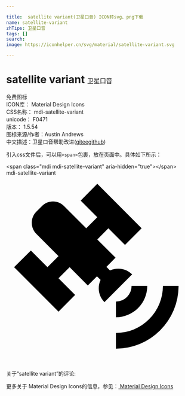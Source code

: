```yaml
---

title:  satellite variant(卫星口音) ICON转svg、png下载
name: satellite-variant
zhTips: 卫星口音
tags: []
search: 
image: https://iconhelper.cn/svg/material/satellite-variant.svg

---
```


# satellite variant  <small style="font-size: 60%;font-weight: 100">卫星口音</small>


<div class="detail-page">
<p>
<span><span class="badge-success badge">免费图标</span> </span>
<br/>
<span>
ICON库：
<span class="badge-secondary badge">Material Design Icons</span> 
</span>
<br/>
<span>
CSS名称：
<span class="badge-secondary badge">mdi-satellite-variant</span> 
</span>
<br/>
<span>
unicode：
<span class="badge-secondary badge">F0471</span> 
<copy-btn content='F0471' btn-title=""></copy-btn>
<copy-btn :content='String.fromCodePoint(parseInt("F0471", 16))' btn-title="复制U"></copy-btn>
</span>
<br/>
<span>
版本：
<span class="badge-secondary badge">1.5.54</span> 
</span>
<br/>
<span>图标来源/作者：<span class="badge-light badge">Austin Andrews</span></span> 
<br/>
<span class="zh-detail">中文描述：<span class="badge-primary badge">卫星口音</span><span class="help-link"><span>帮助改进</span>(<a href="https://gitee.com/liuwave/icon-helper/edit/master/json/material/satellite-variant.json" target="_blank" rel="noopener noreferrer">gitee</a><a href="https://github.com/liuwave/icon-helper/edit/master/json/material/satellite-variant.json" target="_blank" rel="noopener noreferrer">github</a></span>)</span><br/>
</p>
</div>
<div class="alert alert-dark">
  <i class="mdi mdi-satellite-variant mdi-48px"></i>
  <i class="mdi mdi-satellite-variant mdi-36px"></i>
  <i class="mdi mdi-satellite-variant mdi-24px"></i>
  <i class="mdi mdi-satellite-variant mdi-18px"></i>
</div>
<div>
  <p>引入css文件后，可以用<code>&lt;span&gt;</code>包裹，放在页面中。具体如下所示：    
  </p>
  <div class="alert alert-primary" style="font-size: 14px">
    &lt;span class="mdi mdi-satellite-variant" aria-hidden="true"&gt;&lt;/span&gt;
    <copy-btn content='<span class="mdi mdi-satellite-variant" aria-hidden="true"></span>'></copy-btn>
  </div>
  <div class="alert alert-secondary">
    <i class="mdi mdi-satellite-variant"
    style="font-size: 24px"
    aria-hidden="true"></i> mdi-satellite-variant
    <copy-btn content="mdi-satellite-variant" btn-title="复制图标名称"></copy-btn>
  </div>
</div>
<div id="svg" class="svg-wrap">
<svg xmlns="http://www.w3.org/2000/svg" viewBox="0 0 24 24"><path d="M11.62,1L17.28,6.67L15.16,8.79L13.04,6.67L11.62,8.09L13.95,10.41L12.79,11.58L13.24,12.04C14.17,11.61 15.31,11.77 16.07,12.54L12.54,16.07C11.77,15.31 11.61,14.17 12.04,13.24L11.58,12.79L10.41,13.95L8.09,11.62L6.67,13.04L8.79,15.16L6.67,17.28L1,11.62L3.14,9.5L5.26,11.62L6.67,10.21L3.84,7.38C3.06,6.6 3.06,5.33 3.84,4.55L4.55,3.84C5.33,3.06 6.6,3.06 7.38,3.84L10.21,6.67L11.62,5.26L9.5,3.14L11.62,1M18,14A4,4 0 0,1 14,18V16A2,2 0 0,0 16,14H18M22,14A8,8 0 0,1 14,22V20A6,6 0 0,0 20,14H22Z" /></svg>
</div>
<detail full-name='mdi-satellite-variant'></detail>
<div>
<p>关于“satellite variant”的评论:</p>
</div>
<Vssue title="关于“satellite variant”的评论" ></Vssue>    
<div><p>更多关于 Material Design Icons的信息，参见：<a target="_blank" href="https://iconhelper.cn/material.html"> Material Design Icons</a>
</p></div>
